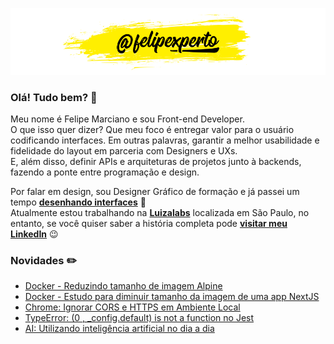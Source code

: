 ![felipexperto-logo](https://github.com/felipexperto/felipexperto/blob/master/github-felipexperto-logo.png?raw=true)

### Olá! Tudo bem? 👋

Meu nome é Felipe Marciano e sou Front-end Developer.  
O que isso quer dizer? Que meu foco é entregar valor para o usuário codificando interfaces. 
Em outras palavras, garantir a melhor usabilidade e fidelidade do layout em parceria com Designers e UXs.  
E, além disso, definir APIs e arquiteturas de projetos junto à backends, fazendo a ponte entre programação e design.

Por falar em design, sou Designer Gráfico de formação e já passei um tempo **[desenhando interfaces](https://www.behance.net/felipexperto/)** 👀  
Atualmente estou trabalhando na **[Luizalabs](https://medium.com/luizalabs)** localizada em São Paulo, no entanto, se você quiser saber a história completa pode **[visitar meu LinkedIn](https://www.linkedin.com/in/felipexperto/)** 😉

### Novidades ✏️
<!-- BLOG:START -->
- [Docker - Reduzindo tamanho de imagem Alpine](https://www.fx.dev.br/docker-nextjs-reduzindo-tamanho-imagem-alpine/)
- [Docker - Estudo para diminuir tamanho da imagem de uma app NextJS](https://www.fx.dev.br/docker-estudo-diminuindo-tamanho-da-imagem-nextjs/)
- [Chrome: Ignorar CORS e HTTPS em Ambiente Local](https://www.fx.dev.br/chrome-ignorar-cors-e-https-em-ambiente-local/)
- [TypeError: &lpar;0 , _config.default&rpar; is not a function no Jest](https://www.fx.dev.br/typerror-config-default-is-not-a-function-jest-mock/)
- [AI: Utilizando inteligência artificial no dia a dia](https://www.fx.dev.br/ai-utilizando-inteligencia-artificial-no-dia-dia/)
<!-- BLOG:END -->

<!--
**felipexperto/felipexperto** is a ✨ _special_ ✨ repository because its `README.md` (this file) appears on your GitHub profile.

Here are some ideas to get you started:

- 🔭 I’m currently working on ...
- 🌱 I’m currently learning ...
- 👯 I’m looking to collaborate on ...
- 🤔 I’m looking for help with ...
- 💬 Ask me about ...
- 📫 How to reach me: ...
- 😄 Pronouns: ...
- ⚡ Fun fact: ...
-->
